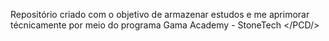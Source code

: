 Repositório criado com o objetivo de armazenar estudos e me aprimorar técnicamente por meio do programa Gama Academy - StoneTech </PCD/>
